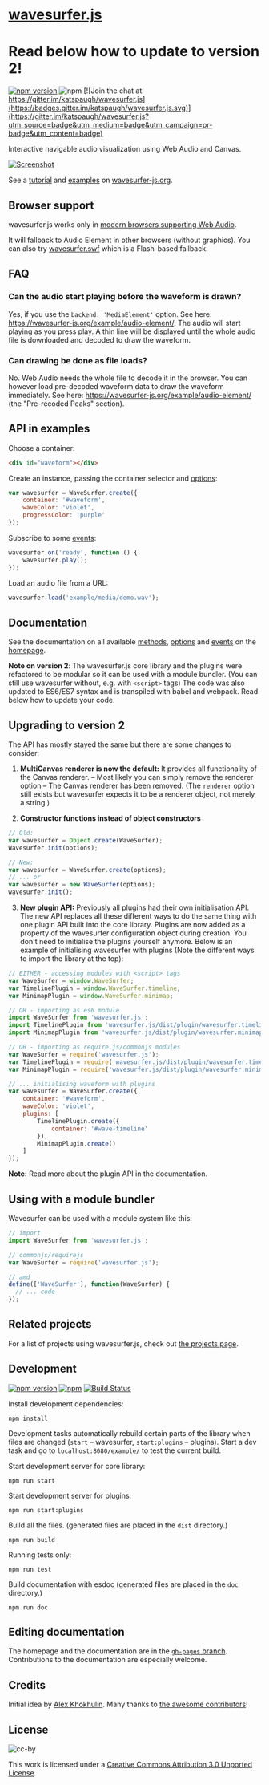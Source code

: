 # [wavesurfer.js](https://wavesurfer-js.org)

# Read below how to update to version 2!

[![npm version](https://img.shields.io/npm/v/wavesurfer.js.svg?style=flat)](https://www.npmjs.com/package/wavesurfer.js)
![npm](https://img.shields.io/npm/dm/wavesurfer.js.svg) [![Join the chat at https://gitter.im/katspaugh/wavesurfer.js](https://badges.gitter.im/katspaugh/wavesurfer.js.svg)](https://gitter.im/katspaugh/wavesurfer.js?utm_source=badge&utm_medium=badge&utm_campaign=pr-badge&utm_content=badge)

Interactive navigable audio visualization using Web Audio and Canvas.

[![Screenshot](https://raw.githubusercontent.com/katspaugh/wavesurfer.js/gh-pages/example/screenshot.png "Screenshot")](https://wavesurfer-js.org)

See a [tutorial](https://wavesurfer-js.org/docs) and [examples](https://wavesurfer-js.org/examples) on [wavesurfer-js.org](https://wavesurfer-js.org).

## Browser support
wavesurfer.js works only in [modern browsers supporting Web Audio](http://caniuse.com/audio-api).

It will fallback to Audio Element in other browsers (without graphics). You can also try [wavesurfer.swf](https://github.com/laurentvd/wavesurfer.swf) which is a Flash-based fallback.

## FAQ
### Can the audio start playing before the waveform is drawn?
Yes, if you use the `backend: 'MediaElement'` option. See here: https://wavesurfer-js.org/example/audio-element/. The audio will start playing as you press play. A thin line will be displayed until the whole audio file is downloaded and decoded to draw the waveform.

### Can drawing be done as file loads?
No. Web Audio needs the whole file to decode it in the browser. You can however load pre-decoded waveform data to draw the waveform immediately. See here: https://wavesurfer-js.org/example/audio-element/ (the "Pre-recoded Peaks" section).

## API in examples

Choose a container:
```html
<div id="waveform"></div>
```
Create an instance, passing the container selector and [options](https://wavesurfer-js.org/docs/options.html):

```javascript
var wavesurfer = WaveSurfer.create({
    container: '#waveform',
    waveColor: 'violet',
    progressColor: 'purple'
});
```

Subscribe to some [events](https://wavesurfer-js.org/docs/events.html):

```javascript
wavesurfer.on('ready', function () {
    wavesurfer.play();
});
```

Load an audio file from a URL:

```javascript
wavesurfer.load('example/media/demo.wav');
```

## Documentation

See the documentation on all available [methods](https://wavesurfer-js.org/docs/methods.html), [options](https://wavesurfer-js.org/docs/options.html) and [events](https://wavesurfer-js.org/docs/events.html) on the [homepage](https://wavesurfer-js.org/docs/).

**Note on version 2**: The wavesurfer.js core library and the plugins were refactored to be modular so it can be used with a module bundler. (You can still use wavesurfer without, e.g. with `<script>` tags) The code was also updated to ES6/ES7 syntax and is transpiled with babel and webpack. Read below how to update your code.

## Upgrading to version 2

The API has mostly stayed the same but there are some changes to consider:

1. **MultiCanvas renderer is now the default:** It provides all functionality of the Canvas renderer. – Most likely you can simply remove the renderer option – The Canvas renderer has been removed. (The `renderer` option still exists but wavesurfer expects it to be a renderer object, not merely a string.)

2. **Constructor functions instead of object constructors**

```javascript
// Old:
var wavesurfer = Object.create(WaveSurfer);
Wavesurfer.init(options);

// New:
var wavesurfer = WaveSurfer.create(options);
// ... or
var wavesurfer = new WaveSurfer(options);
wavesurfer.init();
```

3. **New plugin API:** Previously all plugins had their own initialisation API. The new API replaces all these different ways to do the same thing with one plugin API built into the core library. Plugins are now added as a property of the wavesurfer configuration object during creation. You don't need to initialise the plugins yourself anymore. Below is an example of initialising wavesurfer with plugins (Note the different ways to import the library at the top):

```javascript
// EITHER - accessing modules with <script> tags
var WaveSurfer = window.WaveSurfer;
var TimelinePlugin = window.WaveSurfer.timeline;
var MinimapPlugin = window.WaveSurfer.minimap;

// OR - importing as es6 module
import WaveSurfer from 'wavesurfer.js';
import TimelinePlugin from 'wavesurfer.js/dist/plugin/wavesurfer.timeline.min.js';
import MinimapPlugin from 'wavesurfer.js/dist/plugin/wavesurfer.minimap.min.js';

// OR - importing as require.js/commonjs modules
var WaveSurfer = require('wavesurfer.js');
var TimelinePlugin = require('wavesurfer.js/dist/plugin/wavesurfer.timeline.min.js');
var MinimapPlugin = require('wavesurfer.js/dist/plugin/wavesurfer.minimap.min.js');

// ... initialising waveform with plugins
var wavesurfer = WaveSurfer.create({
    container: '#waveform',
    waveColor: 'violet',
    plugins: [
        TimelinePlugin.create({
            container: '#wave-timeline'
        }),
        MinimapPlugin.create()
    ]
});
```

**Note:** Read more about the plugin API in the documentation.

## Using with a module bundler

Wavesurfer can be used with a module system like this:
```javascript
// import
import WaveSurfer from 'wavesurfer.js';

// commonjs/requirejs
var WaveSurfer = require('wavesurfer.js');

// amd
define(['WaveSurfer'], function(WaveSurfer) {
  // ... code
});

```

## Related projects

For a list of  projects using wavesurfer.js, check out
[the projects page](https://wavesurfer-js.org/projects/).

## Development

[![npm version](https://img.shields.io/npm/v/wavesurfer.js.svg?style=flat)](https://www.npmjs.com/package/wavesurfer.js)
[![npm](https://img.shields.io/npm/dm/wavesurfer.js.svg)]()
[![Build Status](https://travis-ci.org/katspaugh/wavesurfer.js.svg?branch=master)](https://travis-ci.org/katspaugh/wavesurfer.js)

Install development dependencies:

```
npm install
```
Development tasks automatically rebuild certain parts of the library when files are changed (`start` – wavesurfer, `start:plugins` – plugins). Start a dev task and go to `localhost:8080/example/` to test the current build.

Start development server for core library:

```
npm run start
```

Start development server for plugins:

```
npm run start:plugins
```

Build all the files. (generated files are placed in the `dist` directory.)

```
npm run build
```

Running tests only:

```
npm run test
```

Build documentation with esdoc (generated files are placed in the `doc` directory.)
```
npm run doc
```

## Editing documentation
The homepage and the documentation are in the [`gh-pages` branch](https://github.com/katspaugh/wavesurfer.js/tree/gh-pages). Contributions to the documentation are especially welcome.

## Credits

Initial idea by [Alex Khokhulin](https://github.com/xoxulin). Many
thanks to
[the awesome contributors](https://github.com/katspaugh/wavesurfer.js/contributors)!

## License

![cc-by](https://i.creativecommons.org/l/by/3.0/88x31.png)

This work is licensed under a
[Creative Commons Attribution 3.0 Unported License](https://creativecommons.org/licenses/by/3.0/deed.en_US).
